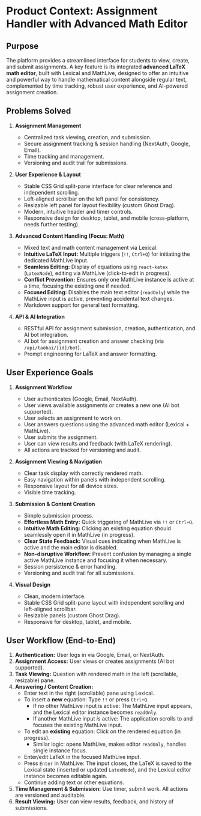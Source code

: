 # Product Context: Assignment Handler with Advanced Math Editor

## Purpose

The platform provides a streamlined interface for students to view, create, and submit assignments. A key feature is its integrated **advanced LaTeX math editor**, built with Lexical and MathLive, designed to offer an intuitive and powerful way to handle mathematical content alongside regular text, complemented by time tracking, robust user experience, and AI-powered assignment creation.

## Problems Solved

1. **Assignment Management**

   - Centralized task viewing, creation, and submission.
   - Secure assignment tracking & session handling (NextAuth, Google, Email).
   - Time tracking and management.
   - Versioning and audit trail for submissions.

2. **User Experience & Layout**

   - Stable CSS Grid split-pane interface for clear reference and independent scrolling.
   - Left-aligned scrollbar on the left panel for consistency.
   - Resizable left panel for layout flexibility (custom Ghost Drag).
   - Modern, intuitive header and timer controls.
   - Responsive design for desktop, tablet, and mobile (cross-platform, needs further testing).

3. **Advanced Content Handling (Focus: Math)**

   - Mixed text and math content management via Lexical.
   - **Intuitive LaTeX Input:** Multiple triggers (`!!`, `Ctrl+Q`) for initiating the dedicated MathLive input.
   - **Seamless Editing:** Display of equations using `react-katex` (`LatexNode`), editing via MathLive (click-to-edit in progress).
   - **Conflict Prevention:** Ensures only one MathLive instance is active at a time, focusing the existing one if needed.
   - **Focused Editing:** Disables the main text editor (`readOnly`) while the MathLive input is active, preventing accidental text changes.
   - Markdown support for general text formatting.

4. **API & AI Integration**
   - RESTful API for assignment submission, creation, authentication, and AI bot integration.
   - AI bot for assignment creation and answer checking (via `/api/taobai/[id]/bot`).
   - Prompt engineering for LaTeX and answer formatting.

## User Experience Goals

1. **Assignment Workflow**

   - User authenticates (Google, Email, NextAuth).
   - User views available assignments or creates a new one (AI bot supported).
   - User selects an assignment to work on.
   - User answers questions using the advanced math editor (Lexical + MathLive).
   - User submits the assignment.
   - User can view results and feedback (with LaTeX rendering).
   - All actions are tracked for versioning and audit.

2. **Assignment Viewing & Navigation**

   - Clear task display with correctly rendered math.
   - Easy navigation within panels with independent scrolling.
   - Responsive layout for all device sizes.
   - Visible time tracking.

3. **Submission & Content Creation**

   - Simple submission process.
   - **Effortless Math Entry:** Quick triggering of MathLive via `!!` or `Ctrl+Q`.
   - **Intuitive Math Editing:** Clicking an existing equation should seamlessly open it in MathLive (in progress).
   - **Clear State Feedback:** Visual cues indicating when MathLive is active and the main editor is disabled.
   - **Non-disruptive Workflow:** Prevent confusion by managing a single active MathLive instance and focusing it when necessary.
   - Session persistence & error handling.
   - Versioning and audit trail for all submissions.

4. **Visual Design**
   - Clean, modern interface.
   - Stable CSS Grid split-pane layout with independent scrolling and left-aligned scrollbar.
   - Resizable panels (custom Ghost Drag).
   - Responsive for desktop, tablet, and mobile.

## User Workflow (End-to-End)

1. **Authentication:** User logs in via Google, Email, or NextAuth.
2. **Assignment Access:** User views or creates assignments (AI bot supported).
3. **Task Viewing:** Question with rendered math in the left (scrollable, resizable) pane.
4. **Answering / Content Creation:**
   - Enter text in the right (scrollable) pane using Lexical.
   - To insert a **new** equation: Type `!!` or press `Ctrl+Q`.
     - If no other MathLive input is active: The MathLive input appears, and the Lexical editor instance becomes `readOnly`.
     - If another MathLive input _is_ active: The application scrolls to and focuses the existing MathLive input.
   - To edit an **existing** equation: Click on the rendered equation (in progress).
     - Similar logic: opens MathLive, makes editor `readOnly`, handles single instance focus.
   - Enter/edit LaTeX in the focused MathLive input.
   - Press `Enter` in MathLive: The input closes, the LaTeX is saved to the Lexical state (inserted or updated `LatexNode`), and the Lexical editor instance becomes editable again.
   - Continue adding text or other equations.
5. **Time Management & Submission:** Use timer, submit work. All actions are versioned and auditable.
6. **Result Viewing:** User can view results, feedback, and history of submissions.

